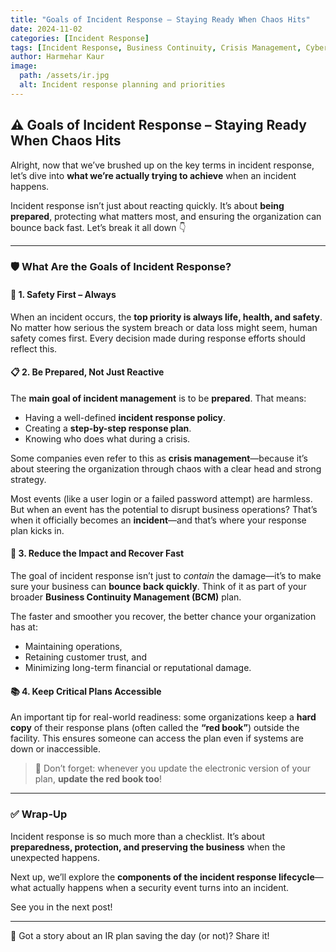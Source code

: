 ```yaml
---
title: "Goals of Incident Response – Staying Ready When Chaos Hits"
date: 2024-11-02
categories: [Incident Response]
tags: [Incident Response, Business Continuity, Crisis Management, Cybersecurity Planning, IR Goals]
author: Harmehar Kaur
image:
  path: /assets/ir.jpg
  alt: Incident response planning and priorities
---
```


## ⚠️ Goals of Incident Response – Staying Ready When Chaos Hits

Alright, now that we’ve brushed up on the key terms in incident response, let’s dive into **what we’re actually trying to achieve** when an incident happens.

Incident response isn’t just about reacting quickly. It’s about **being prepared**, protecting what matters most, and ensuring the organization can bounce back fast. Let’s break it all down 👇

---

### 🛡️ What Are the Goals of Incident Response?

#### 🔺 1. Safety First – Always  
When an incident occurs, the **top priority is always life, health, and safety**. No matter how serious the system breach or data loss might seem, human safety comes first. Every decision made during response efforts should reflect this.

#### 📋 2. Be Prepared, Not Just Reactive  
The **main goal of incident management** is to be **prepared**. That means:

- Having a well-defined **incident response policy**.
- Creating a **step-by-step response plan**.
- Knowing who does what during a crisis.

Some companies even refer to this as **crisis management**—because it’s about steering the organization through chaos with a clear head and strong strategy.

Most events (like a user login or a failed password attempt) are harmless. But when an event has the potential to disrupt business operations? That’s when it officially becomes an **incident**—and that’s where your response plan kicks in.

#### 🔁 3. Reduce the Impact and Recover Fast  
The goal of incident response isn’t just to *contain* the damage—it’s to make sure your business can **bounce back quickly**. Think of it as part of your broader **Business Continuity Management (BCM)** plan.

The faster and smoother you recover, the better chance your organization has at:

- Maintaining operations,
- Retaining customer trust, and
- Minimizing long-term financial or reputational damage.

#### 📚 4. Keep Critical Plans Accessible  
An important tip for real-world readiness: some organizations keep a **hard copy** of their response plans (often called the **“red book”**) outside the facility. This ensures someone can access the plan even if systems are down or inaccessible.

> 🔁 Don’t forget: whenever you update the electronic version of your plan, **update the red book too**!

---

### ✅ Wrap-Up

Incident response is so much more than a checklist. It’s about **preparedness, protection, and preserving the business** when the unexpected happens.

Next up, we’ll explore the **components of the incident response lifecycle**—what actually happens when a security event turns into an incident.

See you in the next post!

---

💬 Got a story about an IR plan saving the day (or not)? Share it!
